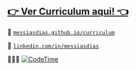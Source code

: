 ## [👉 Ver Curriculum aqui! 👈](https://messiasdias.github.io/curriculum)

💼 [`messiasdias.github.io/curriculum`](https://messiasdias.github.io/curriculum)

👔 [`linkedin.com/in/messiasdias`](https://www.linkedin.com/in/messiasdias/)

👨🏽‍💻  [![CodeTime](https://img.shields.io/endpoint?style=socia&url=https%3A%2F%2Fapi.codetime.dev%2Fshield%3Fid%3D1495%26project%3D%26in%3D0)](https://codetime.dev)



